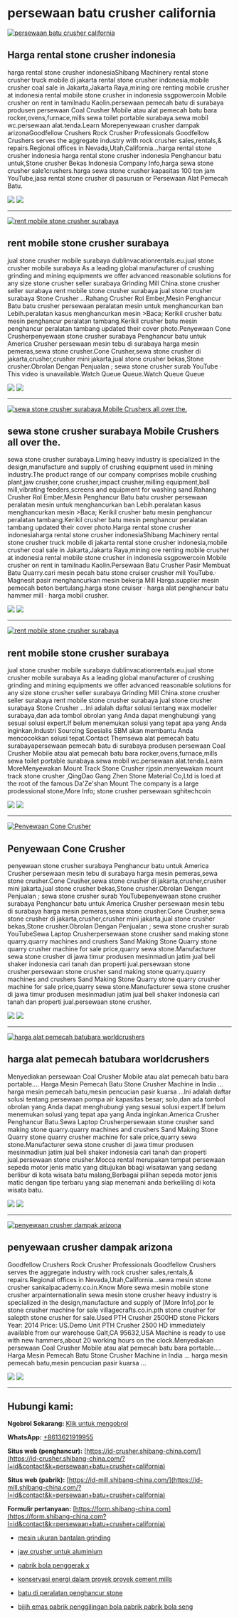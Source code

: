 # persewaan batu crusher california

<a href="https://swt.shibang-china.com/?l=id&img&k=persewaan+batu+crusher+california" target="_blank">![persewaan batu crusher california](http://static.shibang-china.com/all-800x300/547.jpg)</a>

## Harga rental stone crusher indonesia
harga rental stone crusher indonesiaShibang Machinery rental stone crusher truck mobile di jakarta rental stone crusher indonesia,mobile crusher coal sale in Jakarta,Jakarta Raya,mining ore renting mobile crusher at indonesia rental mobile stone crusher in indonesia ssgpowercoin Mobile crusher on rent in tamilnadu Kaolin.persewaan pemecah batu di surabaya produsen persewaan Coal Crusher Mobile atau alat pemecah batu bara rocker,ovens,furnace,mills sewa toilet portable surabaya.sewa mobil wc.persewaan alat.tenda.Learn Morepenyewaan crusher dampak arizonaGoodfellow Crushers Rock Crusher Professionals Goodfellow Crushers serves the aggregate industry with rock crusher sales,rentals,&amp; repairs.Regional offices in Nevada,Utah,California…harga rental stone crusher indonesia harga rental stone crusher indonesia Penghancur batu untuk,Stone crusher Bekas Indonesia Company Info,harga sewa stone crusher sale1crushers.harga sewa stone crusher kapasitas 100 ton jam YouTube,jasa rental stone crusher di pasuruan or Persewaan Alat Pemecah Batu.


<a href="https://whatsapp.shibangsoft.com/WhatsApp.php" target="_blank" title="WhatsApp">![](http://static.shibang-china.com/icon/whatsapp.png)</a> <a href="https://swt.shibang-china.com/?l=id&icon&k=persewaan+batu+crusher+california" target="_blank">![](http://static.shibang-china.com/icon/chat-id.png)</a>

---

<a href="https://swt.shibang-china.com/?l=id&img&k=persewaan+batu+crusher+california" target="_blank">![rent mobile stone crusher surabaya](http://static.shibang-china.com/all-800x300/530.jpg)</a>

## rent mobile stone crusher surabaya
jual stone crusher mobile surabaya dublinvacationrentals.eu.jual stone crusher mobile surabaya As a leading global manufacturer of crushing grinding and mining equipments we offer advanced reasonable solutions for any size stone crusher seller surabaya Grinding Mill China.stone crusher seller surabaya rent mobile stone crusher surabaya jual stone crusher surabaya Stone Crusher …Rahang Crusher Rol Ember,Mesin Penghancur Batu batu crusher persewaan peralatan mesin untuk menghancurkan ban Lebih.peralatan kasus menghancurkan mesin &gt;Baca; Kerikil crusher batu mesin penghancur peralatan tambang.Kerikil crusher batu mesin penghancur peralatan tambang updated their cover photo.Penyewaan Cone Crusherpenyewaan stone crusher surabaya Penghancur batu untuk America Crusher persewaan mesin tebu di surabaya harga mesin pemeras,sewa stone crusher.Cone Crusher,sewa stone crusher di jakarta,crusher,crusher mini jakarta,jual stone crusher bekas,Stone crusher.Obrolan Dengan Penjualan ; sewa stone crusher surab YouTube&nbsp;&#0183;&#32;This video is unavailable.Watch Queue Queue.Watch Queue Queue


<a href="https://whatsapp.shibangsoft.com/WhatsApp.php" target="_blank" title="WhatsApp">![](http://static.shibang-china.com/icon/whatsapp.png)</a> <a href="https://swt.shibang-china.com/?l=id&icon&k=persewaan+batu+crusher+california" target="_blank">![](http://static.shibang-china.com/icon/chat-id.png)</a>

---

<a href="https://swt.shibang-china.com/?l=id&img&k=persewaan+batu+crusher+california" target="_blank">![sewa stone crusher surabaya Mobile Crushers all over the.](http://static.shibang-china.com/all-800x300/98.jpg)</a>

## sewa stone crusher surabaya Mobile Crushers all over the.
sewa stone crusher surabaya.Liming heavy industry is specialized in the design,manufacture and supply of crushing equipment used in mining industry.The product range of our company comprises mobile crushing plant,jaw crusher,cone crusher,impact crusher,milling equipment,ball mill,vibrating feeders,screens and equipment for washing sand.Rahang Crusher Rol Ember,Mesin Penghancur Batu batu crusher persewaan peralatan mesin untuk menghancurkan ban Lebih.peralatan kasus menghancurkan mesin &gt;Baca; Kerikil crusher batu mesin penghancur peralatan tambang.Kerikil crusher batu mesin penghancur peralatan tambang updated their cover photo.Harga rental stone crusher indonesiaharga rental stone crusher indonesiaShibang Machinery rental stone crusher truck mobile di jakarta rental stone crusher indonesia,mobile crusher coal sale in Jakarta,Jakarta Raya,mining ore renting mobile crusher at indonesia rental mobile stone crusher in indonesia ssgpowercoin Mobile crusher on rent in tamilnadu Kaolin.Persewaan Batu Crusher Pasir Membuat Batu Quarry.cari mesin pecah batu stone cruiser crusher mill YouTube.&#183; Magnesit pasir menghancurkan mesin bekerja Mill Harga.supplier mesin pemecah beton bertulang.harga stone cruiser &#183; harga alat penghancur batu hammer mill &#183; harga mobil crusher.


<a href="https://whatsapp.shibangsoft.com/WhatsApp.php" target="_blank" title="WhatsApp">![](http://static.shibang-china.com/icon/whatsapp.png)</a> <a href="https://swt.shibang-china.com/?l=id&icon&k=persewaan+batu+crusher+california" target="_blank">![](http://static.shibang-china.com/icon/chat-id.png)</a>

---

<a href="https://swt.shibang-china.com/?l=id&img&k=persewaan+batu+crusher+california" target="_blank">![rent mobile stone crusher surabaya](http://static.shibang-china.com/all-800x300/1083.jpg)</a>

## rent mobile stone crusher surabaya
jual stone crusher mobile surabaya dublinvacationrentals.eu.jual stone crusher mobile surabaya As a leading global manufacturer of crushing grinding and mining equipments we offer advanced reasonable solutions for any size stone crusher seller surabaya Grinding Mill China.stone crusher seller surabaya rent mobile stone crusher surabaya jual stone crusher surabaya Stone Crusher …Ini adalah daftar solusi tentang wax modeller surabaya,dan ada tombol obrolan yang Anda dapat menghubungi yang sesuai solusi expert.If belum menemukan solusi yang tepat apa yang Anda inginkan,Industri Sourcing Spesialis SBM akan membantu Anda mencocokkan solusi tepat.Contact Themsewa alat pemecah batu surabayapersewaan pemecah batu di surabaya produsen persewaan Coal Crusher Mobile atau alat pemecah batu bara rocker,ovens,furnace,mills sewa toilet portable surabaya.sewa mobil wc.persewaan alat.tenda.Learn MoreMenyewakan Mount Track Stone Crusher rjpsin.menyewakan mount track stone crusher ,QingDao Gang Zhen Stone Material Co,Ltd is loed at the root of the famous Da'Ze'shan Mount The company is a large prodessional stone,More Info; stone crusher persewaan sghitechcoin


<a href="https://whatsapp.shibangsoft.com/WhatsApp.php" target="_blank" title="WhatsApp">![](http://static.shibang-china.com/icon/whatsapp.png)</a> <a href="https://swt.shibang-china.com/?l=id&icon&k=persewaan+batu+crusher+california" target="_blank">![](http://static.shibang-china.com/icon/chat-id.png)</a>

---

<a href="https://swt.shibang-china.com/?l=id&img&k=persewaan+batu+crusher+california" target="_blank">![Penyewaan Cone Crusher](http://static.shibang-china.com/all-800x300/1331.jpg)</a>

## Penyewaan Cone Crusher
penyewaan stone crusher surabaya Penghancur batu untuk America Crusher persewaan mesin tebu di surabaya harga mesin pemeras,sewa stone crusher.Cone Crusher,sewa stone crusher di jakarta,crusher,crusher mini jakarta,jual stone crusher bekas,Stone crusher.Obrolan Dengan Penjualan ; sewa stone crusher surab YouTubepenyewaan stone crusher surabaya Penghancur batu untuk America Crusher persewaan mesin tebu di surabaya harga mesin pemeras,sewa stone crusher.Cone Crusher,sewa stone crusher di jakarta,crusher,crusher mini jakarta,jual stone crusher bekas,Stone crusher.Obrolan Dengan Penjualan ; sewa stone crusher surab YouTubeSewa Laptop Crusherpersewaan stone crusher sand making stone quarry.quarry machines and crushers Sand Making Stone Quarry stone quarry crusher machine for sale price,quarry sewa stone.Manufacturer sewa stone crusher di jawa timur produsen mesinmadiun jatim jual beli shaker indonesia cari tanah dan properti jual.persewaan stone crusher.persewaan stone crusher sand making stone quarry.quarry machines and crushers Sand Making Stone Quarry stone quarry crusher machine for sale price,quarry sewa stone.Manufacturer sewa stone crusher di jawa timur produsen mesinmadiun jatim jual beli shaker indonesia cari tanah dan properti jual.persewaan stone crusher.


<a href="https://whatsapp.shibangsoft.com/WhatsApp.php" target="_blank" title="WhatsApp">![](http://static.shibang-china.com/icon/whatsapp.png)</a> <a href="https://swt.shibang-china.com/?l=id&icon&k=persewaan+batu+crusher+california" target="_blank">![](http://static.shibang-china.com/icon/chat-id.png)</a>

---

<a href="https://swt.shibang-china.com/?l=id&img&k=persewaan+batu+crusher+california" target="_blank">![harga alat pemecah batubara worldcrushers](http://static.shibang-china.com/all-800x300/952.jpg)</a>

## harga alat pemecah batubara worldcrushers
Menyediakan persewaan Coal Crusher Mobile atau alat pemecah batu bara portable.… Harga Mesin Pemecah Batu Stone Crusher Machine in India … harga mesin pemecah batu,mesin pencucian pasir kuarsa …Ini adalah daftar solusi tentang persewaan pompa air kapasitas besar; solo,dan ada tombol obrolan yang Anda dapat menghubungi yang sesuai solusi expert.If belum menemukan solusi yang tepat apa yang Anda inginkan.America Crusher Penghancur Batu.Sewa Laptop Crusherpersewaan stone crusher sand making stone quarry.quarry machines and crushers Sand Making Stone Quarry stone quarry crusher machine for sale price,quarry sewa stone.Manufacturer sewa stone crusher di jawa timur produsen mesinmadiun jatim jual beli shaker indonesia cari tanah dan properti jual.persewaan stone crusher.Mocca rental merupakan tempat persewaan sepeda motor jenis matic yang ditujukan bbagi wisatawan yang sedang berlibur di kota wisata batu malang,Berbagai pilihan sepeda motor jenis matic dengan tipe terbaru yang siap menemani anda berkeliling di kota wisata batu.


<a href="https://whatsapp.shibangsoft.com/WhatsApp.php" target="_blank" title="WhatsApp">![](http://static.shibang-china.com/icon/whatsapp.png)</a> <a href="https://swt.shibang-china.com/?l=id&icon&k=persewaan+batu+crusher+california" target="_blank">![](http://static.shibang-china.com/icon/chat-id.png)</a>

---

<a href="https://swt.shibang-china.com/?l=id&img&k=persewaan+batu+crusher+california" target="_blank">![penyewaan crusher dampak arizona](http://static.shibang-china.com/all-800x300/918.jpg)</a>

## penyewaan crusher dampak arizona
Goodfellow Crushers Rock Crusher Professionals Goodfellow Crushers serves the aggregate industry with rock crusher sales,rentals,&amp; repairs.Regional offices in Nevada,Utah,California…sewa mesin stone crusher sankalpacademy.co.in.Know More sewa mesin mobile stone crusher arpainternationalin sewa mesin stone crusher heavy industry is specialized in the design,manufacture and supply of [More Info].por le stone crusher machine for sale villagecrafts.co.in.pth stone crusher for salepth stone crusher for sale.Used PTH Crusher 2500HD stone Pickers Year: 2014 Price: US.Demo Unit PTH Crusher 2500 HD immediately available from our warehouse Galt,CA 95632,USA Machine is ready to use with new hammers,about 20 working hours on the clock.Menyediakan persewaan Coal Crusher Mobile atau alat pemecah batu bara portable.… Harga Mesin Pemecah Batu Stone Crusher Machine in India … harga mesin pemecah batu,mesin pencucian pasir kuarsa …


<a href="https://whatsapp.shibangsoft.com/WhatsApp.php" target="_blank" title="WhatsApp">![](http://static.shibang-china.com/icon/whatsapp.png)</a> <a href="https://swt.shibang-china.com/?l=id&icon&k=persewaan+batu+crusher+california" target="_blank">![](http://static.shibang-china.com/icon/chat-id.png)</a>

---
## Hubungi kami:

**Ngobrol Sekarang:** [Klik untuk mengobrol](https://swt.shibang-china.com?l=id&contact&k=persewaan+batu+crusher+california)

**WhatsApp:**  [+8613621919955](https://whatsapp.shibangsoft.com/WhatsApp.php)

**Situs web (penghancur):** [https://id-crusher.shibang-china.com/](https://id-crusher.shibang-china.com/?l=id&contact&k=persewaan+batu+crusher+california)

**Situs web (pabrik):** [https://id-mill.shibang-china.com/](https://id-mill.shibang-china.com/?l=id&contact&k=persewaan+batu+crusher+california)

**Formulir pertanyaan:** [https://form.shibang-china.com](https://form.shibang-china.com?l=id&contact&k=persewaan+batu+crusher+california)

* [mesin ukuran bantalan grinding](../44/mesin%20ukuran%20bantalan%20grinding.md)

* [jaw crusher untuk aluminium](../48/jaw%20crusher%20untuk%20aluminium.md)

* [pabrik bola penggerak x](../45/pabrik%20bola%20penggerak%20x.md)

* [konservasi energi dalam proyek proyek cement mills](../42/konservasi%20energi%20dalam%20proyek%20proyek%20cement%20mills.md)

* [batu di peralatan penghancur stone](../43/batu%20di%20peralatan%20penghancur%20stone.md)

* [bijih emas pabrik penggilingan bola pabrik pabrik bola seng](../49/bijih%20emas%20pabrik%20penggilingan%20bola%20pabrik%20pabrik%20bola%20seng.md)